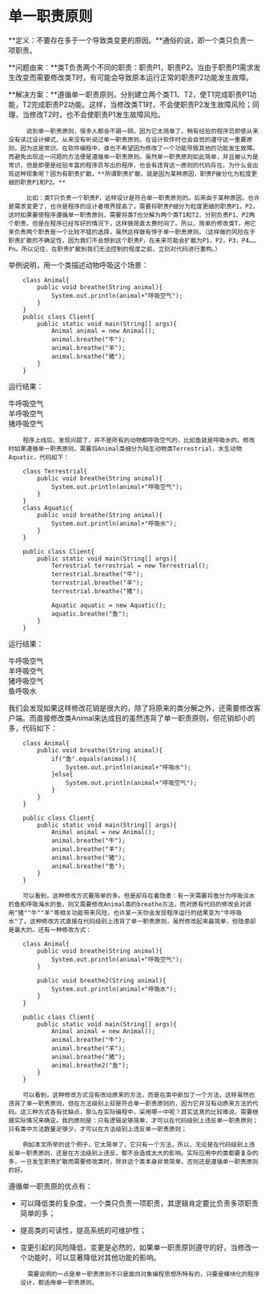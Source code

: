 # 单一职责原则

**定义：不要存在多于一个导致类变更的原因。**通俗的说，即一个类只负责一项职责。

**问题由来：**类T负责两个不同的职责：职责P1，职责P2。当由于职责P1需求发生改变而需要修改类T时，有可能会导致原本运行正常的职责P2功能发生故障。

**解决方案：**遵循单一职责原则。分别建立两个类T1、T2，使T1完成职责P1功能，T2完成职责P2功能。这样，当修改类T1时，不会使职责P2发生故障风险；同理，当修改T2时，也不会使职责P1发生故障风险。

         说到单一职责原则，很多人都会不屑一顾。因为它太简单了。稍有经验的程序员即使从来没有读过设计模式、从来没有听说过单一职责原则，在设计软件时也会自觉的遵守这一重要原则，因为这是常识。在软件编程中，谁也不希望因为修改了一个功能导致其他的功能发生故障。而避免出现这一问题的方法便是遵循单一职责原则。虽然单一职责原则如此简单，并且被认为是常识，但是即便是经验丰富的程序员写出的程序，也会有违背这一原则的代码存在。为什么会出现这种现象呢？因为有职责扩散。**所谓职责扩散，就是因为某种原因，职责P被分化为粒度更细的职责P1和P2。**

         比如：类T只负责一个职责P，这样设计是符合单一职责原则的。后来由于某种原因，也许是需求变更了，也许是程序的设计者境界提高了，需要将职责P细分为粒度更细的职责P1，P2，这时如果要使程序遵循单一职责原则，需要将类T也分解为两个类T1和T2，分别负责P1、P2两个职责。但是在程序已经写好的情况下，这样做简直太费时间了。所以，简单的修改类T，用它来负责两个职责是一个比较不错的选择，虽然这样做有悖于单一职责原则。（这样做的风险在于职责扩散的不确定性，因为我们不会想到这个职责P，在未来可能会扩散为P1，P2，P3，P4……Pn。所以记住，在职责扩散到我们无法控制的程度之前，立刻对代码进行重构。）

举例说明，用一个类描述动物呼吸这个场景：

```
    class Animal{
    	public void breathe(String animal){
    		System.out.println(animal+"呼吸空气");
    	}
    }
    public class Client{
    	public static void main(String[] args){
    		Animal animal = new Animal();
    		animal.breathe("牛");
    		animal.breathe("羊");
    		animal.breathe("猪");
    	}
    }
```

运行结果：

牛呼吸空气  
羊呼吸空气  
猪呼吸空气

        程序上线后，发现问题了，并不是所有的动物都呼吸空气的，比如鱼就是呼吸水的。修改时如果遵循单一职责原则，需要将Animal类细分为陆生动物类Terrestrial，水生动物Aquatic，代码如下：

```
    class Terrestrial{
    	public void breathe(String animal){
    		System.out.println(animal+"呼吸空气");
    	}
    }
    class Aquatic{
    	public void breathe(String animal){
    		System.out.println(animal+"呼吸水");
    	}
    }

    public class Client{
    	public static void main(String[] args){
    		Terrestrial terrestrial = new Terrestrial();
    		terrestrial.breathe("牛");
    		terrestrial.breathe("羊");
    		terrestrial.breathe("猪");

    		Aquatic aquatic = new Aquatic();
    		aquatic.breathe("鱼");
    	}
    }
```
  
运行结果：

牛呼吸空气  
羊呼吸空气  
猪呼吸空气  
鱼呼吸水

我们会发现如果这样修改花销是很大的，除了将原来的类分解之外，还需要修改客户端。而直接修改类Animal来达成目的虽然违背了单一职责原则，但花销却小的多，代码如下：

```
    class Animal{
    	public void breathe(String animal){
    		if("鱼".equals(animal)){
    			System.out.println(animal+"呼吸水");
    		}else{
    			System.out.println(animal+"呼吸空气");
    		}
    	}
    }

    public class Client{
    	public static void main(String[] args){
    		Animal animal = new Animal();
    		animal.breathe("牛");
    		animal.breathe("羊");
    		animal.breathe("猪");
    		animal.breathe("鱼");
    	}
    }
```
  
        可以看到，这种修改方式要简单的多。但是却存在着隐患：有一天需要将鱼分为呼吸淡水的鱼和呼吸海水的鱼，则又需要修改Animal类的breathe方法，而对原有代码的修改会对调用"猪""牛""羊"等相关功能带来风险，也许某一天你会发现程序运行的结果变为"牛呼吸水"了。这种修改方式直接在代码级别上违背了单一职责原则，虽然修改起来最简单，但隐患却是最大的。还有一种修改方式：

```
    class Animal{
    	public void breathe(String animal){
    		System.out.println(animal+"呼吸空气");
    	}

    	public void breathe2(String animal){
    		System.out.println(animal+"呼吸水");
    	}
    }

    public class Client{
    	public static void main(String[] args){
    		Animal animal = new Animal();
    		animal.breathe("牛");
    		animal.breathe("羊");
    		animal.breathe("猪");
    		animal.breathe2("鱼");
    	}
    }
```
  
        可以看到，这种修改方式没有改动原来的方法，而是在类中新加了一个方法，这样虽然也违背了单一职责原则，但在方法级别上却是符合单一职责原则的，因为它并没有动原来方法的代码。这三种方式各有优缺点，那么在实际编程中，采用哪一中呢？其实这真的比较难说，需要根据实际情况来确定。我的原则是：只有逻辑足够简单，才可以在代码级别上违反单一职责原则；只有类中方法数量足够少，才可以在方法级别上违反单一职责原则；

        例如本文所举的这个例子，它太简单了，它只有一个方法，所以，无论是在代码级别上违反单一职责原则，还是在方法级别上违反，都不会造成太大的影响。实际应用中的类都要复杂的多，一旦发生职责扩散而需要修改类时，除非这个类本身非常简单，否则还是遵循单一职责原则的好。

遵循单一职责原的优点有：

* 可以降低类的复杂度，一个类只负责一项职责，其逻辑肯定要比负责多项职责简单的多；
* 提高类的可读性，提高系统的可维护性；
* 变更引起的风险降低，变更是必然的，如果单一职责原则遵守的好，当修改一个功能时，可以显著降低对其他功能的影响。

        需要说明的一点是单一职责原则不只是面向对象编程思想所特有的，只要是模块化的程序设计，都适用单一职责原则。  
